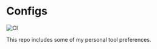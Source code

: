 # Configs

![CI](https://github.com/deeagle/configs/workflows/CI/badge.svg)

This repo includes some of my personal tool preferences.
